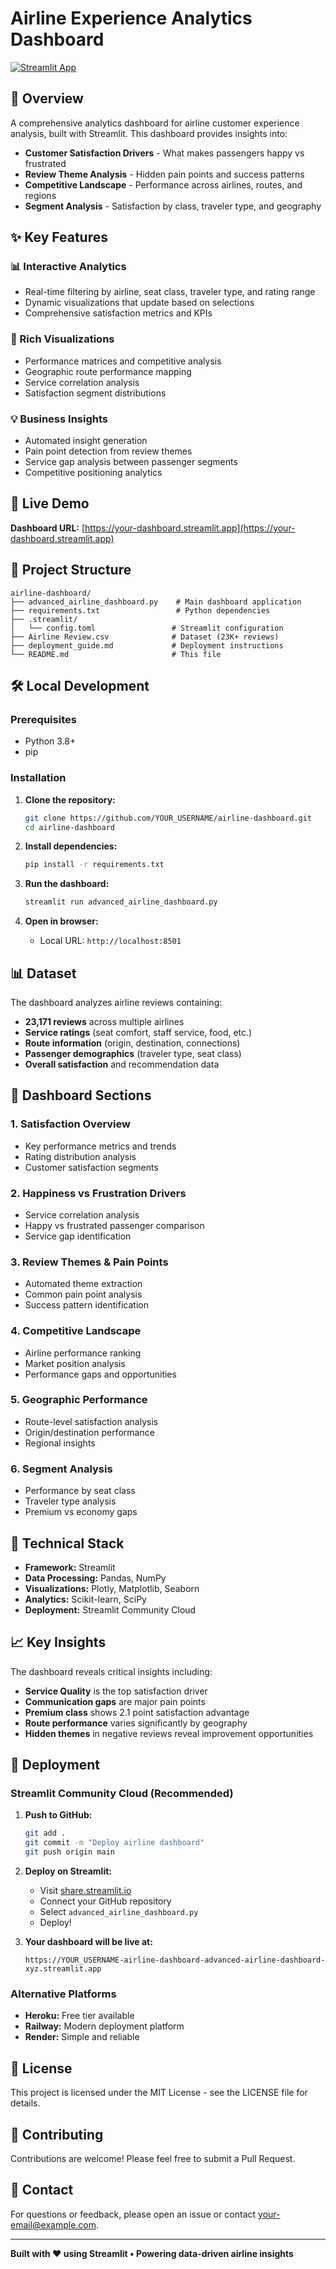 # Airline Experience Analytics Dashboard

[![Streamlit App](https://static.streamlit.io/badges/streamlit_badge_black_white.svg)](https://your-app-url.streamlit.app)

## 🎯 Overview

A comprehensive analytics dashboard for airline customer experience analysis, built with Streamlit. This dashboard provides insights into:

- **Customer Satisfaction Drivers** - What makes passengers happy vs frustrated
- **Review Theme Analysis** - Hidden pain points and success patterns  
- **Competitive Landscape** - Performance across airlines, routes, and regions
- **Segment Analysis** - Satisfaction by class, traveler type, and geography

## ✨ Key Features

### 📊 Interactive Analytics
- Real-time filtering by airline, seat class, traveler type, and rating range
- Dynamic visualizations that update based on selections
- Comprehensive satisfaction metrics and KPIs

### 🎨 Rich Visualizations
- Performance matrices and competitive analysis
- Geographic route performance mapping
- Service correlation analysis
- Satisfaction segment distributions

### 💡 Business Insights
- Automated insight generation
- Pain point detection from review themes
- Service gap analysis between passenger segments
- Competitive positioning analytics

## 🚀 Live Demo

**Dashboard URL:** [https://your-dashboard.streamlit.app](https://your-dashboard.streamlit.app)

## 📁 Project Structure

```
airline-dashboard/
├── advanced_airline_dashboard.py    # Main dashboard application
├── requirements.txt                 # Python dependencies
├── .streamlit/
│   └── config.toml                 # Streamlit configuration
├── Airline Review.csv              # Dataset (23K+ reviews)
├── deployment_guide.md             # Deployment instructions
└── README.md                       # This file
```

## 🛠️ Local Development

### Prerequisites
- Python 3.8+
- pip

### Installation

1. **Clone the repository:**
   ```bash
   git clone https://github.com/YOUR_USERNAME/airline-dashboard.git
   cd airline-dashboard
   ```

2. **Install dependencies:**
   ```bash
   pip install -r requirements.txt
   ```

3. **Run the dashboard:**
   ```bash
   streamlit run advanced_airline_dashboard.py
   ```

4. **Open in browser:**
   - Local URL: `http://localhost:8501`

## 📊 Dataset

The dashboard analyzes airline reviews containing:
- **23,171 reviews** across multiple airlines
- **Service ratings** (seat comfort, staff service, food, etc.)
- **Route information** (origin, destination, connections)
- **Passenger demographics** (traveler type, seat class)
- **Overall satisfaction** and recommendation data

## 🎨 Dashboard Sections

### 1. Satisfaction Overview
- Key performance metrics and trends
- Rating distribution analysis
- Customer satisfaction segments

### 2. Happiness vs Frustration Drivers
- Service correlation analysis
- Happy vs frustrated passenger comparison
- Service gap identification

### 3. Review Themes & Pain Points
- Automated theme extraction
- Common pain point analysis
- Success pattern identification

### 4. Competitive Landscape
- Airline performance ranking
- Market position analysis
- Performance gaps and opportunities

### 5. Geographic Performance
- Route-level satisfaction analysis
- Origin/destination performance
- Regional insights

### 6. Segment Analysis
- Performance by seat class
- Traveler type analysis
- Premium vs economy gaps

## 🔧 Technical Stack

- **Framework:** Streamlit
- **Data Processing:** Pandas, NumPy
- **Visualizations:** Plotly, Matplotlib, Seaborn
- **Analytics:** Scikit-learn, SciPy
- **Deployment:** Streamlit Community Cloud

## 📈 Key Insights

The dashboard reveals critical insights including:
- **Service Quality** is the top satisfaction driver
- **Communication gaps** are major pain points
- **Premium class** shows 2.1 point satisfaction advantage
- **Route performance** varies significantly by geography
- **Hidden themes** in negative reviews reveal improvement opportunities

## 🚀 Deployment

### Streamlit Community Cloud (Recommended)

1. **Push to GitHub:**
   ```bash
   git add .
   git commit -m "Deploy airline dashboard"
   git push origin main
   ```

2. **Deploy on Streamlit:**
   - Visit [share.streamlit.io](https://share.streamlit.io)
   - Connect your GitHub repository
   - Select `advanced_airline_dashboard.py`
   - Deploy!

3. **Your dashboard will be live at:**
   ```
   https://YOUR_USERNAME-airline-dashboard-advanced-airline-dashboard-xyz.streamlit.app
   ```

### Alternative Platforms
- **Heroku:** Free tier available
- **Railway:** Modern deployment platform
- **Render:** Simple and reliable

## 📝 License

This project is licensed under the MIT License - see the LICENSE file for details.

## 🤝 Contributing

Contributions are welcome! Please feel free to submit a Pull Request.

## 📧 Contact

For questions or feedback, please open an issue or contact [your-email@example.com](mailto:your-email@example.com).

---

**Built with ❤️ using Streamlit • Powering data-driven airline insights**
